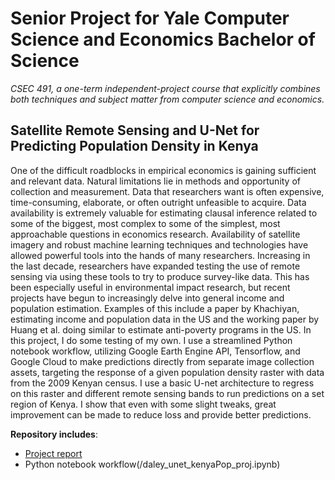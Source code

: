 # Senior Project for Yale Computer Science and Economics Bachelor of Science 
*CSEC 491, a one-term independent-project course that explicitly combines both techniques and subject matter from computer science and economics.* 
## Satellite Remote Sensing and U-Net for Predicting Population Density in Kenya

One of the difficult roadblocks in empirical economics is gaining sufficient and relevant data. Natural limitations lie in methods and opportunity of collection and measurement. Data that researchers want is often expensive, time-consuming, elaborate, or often outright unfeasible to acquire. Data availability is extremely valuable for estimating clausal inference related to some of the biggest, most complex to some of the simplest, most approachable questions in economics research. Availability of satellite imagery and robust machine learning techniques and technologies have allowed powerful tools into the hands of many researchers. Increasing in the last decade, researchers have expanded testing the use of remote sensing via using these tools to try to produce survey-like data. This has been especially useful in environmental impact research, but recent projects have begun to increasingly delve into general income and population estimation. Examples of this include a paper by Khachiyan, estimating income and population data in the US and the working paper by Huang et al. doing similar to estimate anti-poverty programs in the US. In this project, I do some testing of my own. I use a streamlined Python notebook workflow, utilizing Google Earth Engine API, Tensorflow, and Google Cloud to make predictions directly from separate image collection assets, targeting the response of a given population density raster with data from the 2009 Kenyan census. I use a basic U-net architecture to regress on this raster and different remote sensing bands to run predictions on a set region of Kenya. I show that even with some slight tweaks, great improvement can be made to reduce loss and provide better predictions.

**Repository includes**:
* [Project report](/final_report_rev1.pdf)
* Python notebook workflow(/daley_unet_kenyaPop_proj.ipynb)
